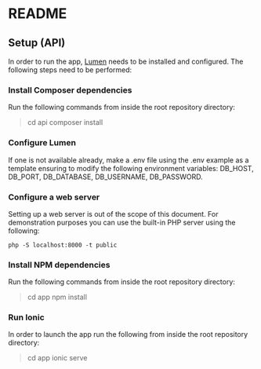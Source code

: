 # README

## Setup (API)
In order to run the app, [Lumen](https://lumen.laravel.com/docs/7.x) needs to be installed and configured. The following steps need to be performed:

 ### Install Composer dependencies  
 Run the following commands from inside the root repository directory:

> cd api
> composer install

### Configure Lumen
If one is not available already, make a .env file using the .env example as a template ensuring to modify the following environment variables:
DB_HOST, DB_PORT, DB_DATABASE, DB_USERNAME, DB_PASSWORD.


### Configure a web server
Setting up a web server is out of the scope of this document. For demonstration purposes you can use the built-in PHP server using the following:

    php -S localhost:8000 -t public

### Install NPM dependencies
Run the following commands from inside the root repository directory:

> cd app
> npm install

### Run Ionic
In order to launch the app run the following from inside the root repository directory:
> cd app
> ionic serve





